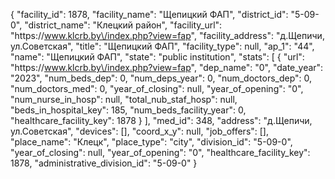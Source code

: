 {
    "facility_id": 1878,
    "facility_name": "Щепицкий ФАП",
    "district_id": "5-09-0",
    "district_name": "Клецкий район",
    "facility_url": "https:\/\/www.klcrb.by\/index.php?view=fap",
    "facility_address": "д.Щепичи, ул.Советская",
    "title": "Щепицкий ФАП",
    "facility_type": null,
    "ap_1": "44",
    "name": "Щепицкий ФАП",
    "state": "public institution",
    "stats": [
        {
            "url": "https:\/\/www.klcrb.by\/index.php?view=fap",
            "dep_name": "0",
            "date_year": "2023",
            "num_beds_dep": 0,
            "num_deps_year": 0,
            "num_doctors_dep": 0,
            "num_doctors_med": 0,
            "year_of_closing": null,
            "year_of_opening": "0",
            "num_nurse_in_hosp": null,
            "total_nub_staf_hosp": null,
            "beds_in_hospital_key": 185,
            "num_beds_facility_year": 0,
            "healthcare_facility_key": 1878
        }
    ],
    "med_id": 348,
    "address": "д.Щепичи, ул.Советская",
    "devices": [],
    "coord_x_y": null,
    "job_offers": [],
    "place_name": "Клецк",
    "place_type": "city",
    "division_id": "5-09-0",
    "year_of_closing": null,
    "year_of_opening": "0",
    "healthcare_facility_key": 1878,
    "administrative_division_id": "5-09-0"
}